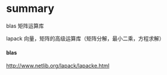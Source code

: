 # summary


blas 矩阵运算库

lapack 向量，矩阵的高级运算库（矩阵分解，最小二乘，方程求解）

#### blas



http://www.netlib.org/lapack/lapacke.html

